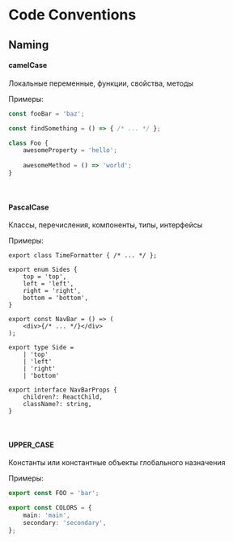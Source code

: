 # Code Conventions

## Naming

#### camelCase
Локальные переменные, функции, свойства, методы

Примеры:
```ts
const fooBar = 'baz';

const findSomething = () => { /* ... */ };

class Foo {
    awesomeProperty = 'hello';
    
    awesomeMethod = () => 'world';
}
```

<br/>

#### PascalCase
Классы, перечисления, компоненты, типы, интерфейсы

Примеры:
```tsx
export class TimeFormatter { /* ... */ };

export enum Sides {
    top = 'top',
    left = 'left',
    right = 'right',
    bottom = 'bottom',
}

export const NavBar = () => (
    <div>{/* ... */}</div>
);

export type Side =
    | 'top'
    | 'left'
    | 'right'
    | 'bottom'

export interface NavBarProps {
    children?: ReactChild,
    className?: string,
}
```

<br/>

#### UPPER_CASE
Константы или константные объекты глобального назначения

Примеры:
```ts
export const FOO = 'bar';

export const COLORS = {
    main: 'main',
    secondary: 'secondary',
};
```

